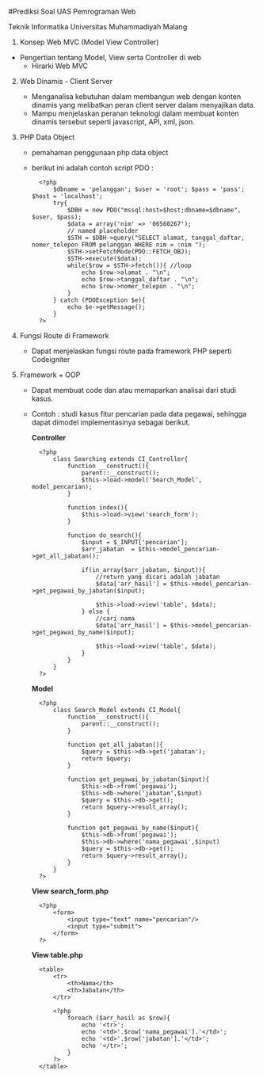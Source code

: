 #Prediksi Soal UAS Pemrograman Web 

Teknik Informatika Universitas Muhammadiyah Malang

1. Konsep Web MVC (Model View Controller)
  - Pengertian tentang Model, View serta Controller di web
	- Hirarki Web MVC
	
2. Web Dinamis - Client Server
	- Menganalisa kebutuhan dalam membangun web dengan konten dinamis yang melibatkan peran client server dalam menyajikan data.
	- Mampu menjelaskan peranan teknologi dalam membuat konten dinamis tersebut seperti javascript, API, xml, json.  
	
3. PHP Data Object
	- pemahaman penggunaan php data object
	- berikut ini adalah contoh script PDO :
	
			<?php  
				$dbname = 'pelanggan'; $user = 'root'; $pass = 'pass'; $host = 'localhost';
				try{
					$DBH = new PDO("mssql:host=$host;dbname=$dbname", $user, $pass);
					$data = array('nim' => '06560267');
					// named placeholder
					$STH = $DBH->query("SELECT alamat, tanggal_daftar, nomer_telepon FROM pelanggan WHERE nim = :nim ");
					$STH->setFetchMode(PDO::FETCH_OBJ);
					$STH->execute($data);
					while($row = $STH->fetch()){ //loop
		    			echo $row->alamat . "\n";
		    			echo $row->tanggal_daftar . "\n";
		    			echo $row->nomer_telepon . "\n";
					}
				} catch (PDOException $e){
					echo $e‐>getMessage();
				}
			?>	

4. Fungsi Route di Framework
	- Dapat menjelaskan fungsi route pada framework PHP seperti Codeigniter
5. Framework + OOP 
	- Dapat membuat code dan atau memaparkan analisai dari studi kasus.
	- Contoh : studi kasus fitur pencarian pada data pegawai, sehingga dapat dimodel implementasinya sebagai berikut.
	
		**Controller**
			
			<?php
				class Searching extends CI_Controller{
					function __construct(){
						parent::__construct();
						$this->load->model('Search_Model', model_pencarian);
					}
					
					function index(){
						$this->load->view('search_form');
					}
					
					function do_search(){
						$input = $_INPUT['pencarian'];
						$arr_jabatan  = $this->model_pencarian->get_all_jabatan();

						if(in_array($arr_jabatan, $input)){
							//return yang dicari adalah jabatan 
							$data['arr_hasil'] = $this->model_pencarian->get_pegawai_by_jabatan($input);

							$this->load->view('table', $data);
						} else {
							//cari nama
							$data['arr_hasil'] = $this->model_pencarian->get_pegawai_by_name($input);

							$this->load->view('table', $data);
						}
					}
				}
			?>
			
		**Model**
		
			<?php
				class Search_Model extends CI_Model{
					function __construct(){
						parent::__construct();
					}
					
					function get_all_jabatan(){
						$query = $this->db->get('jabatan');
						return $query;
					}
		
					function get_pegawai_by_jabatan($input){
						$this->db->from('pegawai');
						$this->db->where('jabatan',$input)
						$query = $this->db->get();
						return $query->result_array();
					}
		
					function get_pegawai_by_name($input){
						$this->db->from('pegawai');
						$this->db->where('nama_pegawai',$input)
						$query = $this->db->get();
						return $query->result_array();
					}
				}
			?>
			
		**View search_form.php**
		
			<?php
				<form>
					<input type="text" name="pencarian"/>
					<input type="submit">
				</form>
			?>
			
		**View table.php**
		
			<table>
				<tr>
					<th>Nama</th>
					<th>Jabatan</th>
				</tr>
				
				<?php
					foreach ($arr_hasil as $row){
						echo '<tr>';
						echo '<td>'.$row['nama_pegawai'].'</td>';
						echo '<td>'.$row['jabatan'].'</td>';
						echo '</tr>';
					}
				?>
			</table>
